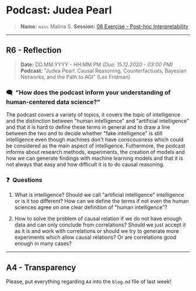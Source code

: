 # Podcast: Judea Pearl
> **Name:** `masc` Malina S.
> **Session:** [06 Exercise - Post-hoc Interpretability](https://github.com/FUB-HCC/hcds-winter-2020/wiki/06_exercise)   
----

## R6 - Reflection
> **Date:** DD.MM.YYYY - HH:MM PM *(Due: 15.12.2020 - 03:00 PM)*<br>
> **Podcast:** "Judea Pearl: Causal Reasoning, Counterfactuals, Bayesian Networks, and the Path to AGI" (Lex Fridman)

### 🗨️&nbsp; "How does the podcast inform your understanding of human-centered data science?"  
The podcast covers a variety of topics, it covers the topic of intelligence and the distinction between "human intelligence" and "artificial intelligence" and that it is hard to define these terms in general and to draw a line between the two and to decide whether "fake intelligence" is still intelligence even though machines don't have conscousness which could be considered as the main aspect of intelligence. Futhermore, the podcast informs about research methods, experiments, the creation of models and how we can generate findings with machine learning models and that it is not always that easy and how difficult it is to do causal reasoning.

### ❓&nbsp; Questions
1. What is intelligence? Should we call "artificial intelligence" intelligence or is it too different? How can we define the terms if not even the human sciences agree on one clear definition of "human intelligence"?

2. How to solve the problem of causal relation if we do not have enough data and can only conclude from correlations? Should we just accept it as it is and work with correlations or should we try to generate more experiments which allow causal relations? Or are correlations good enough in many cases?

***

## A4 - Transparency
Please, put everything regarding `A4` into the `blog.md` file of last week!
